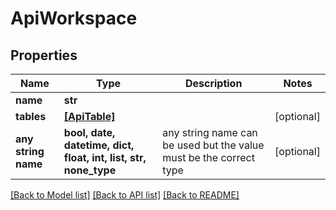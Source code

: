 # ApiWorkspace


## Properties
Name | Type | Description | Notes
------------ | ------------- | ------------- | -------------
**name** | **str** |  | 
**tables** | [**[ApiTable]**](ApiTable.md) |  | [optional] 
**any string name** | **bool, date, datetime, dict, float, int, list, str, none_type** | any string name can be used but the value must be the correct type | [optional]

[[Back to Model list]](../README.md#documentation-for-models) [[Back to API list]](../README.md#documentation-for-api-endpoints) [[Back to README]](../README.md)


